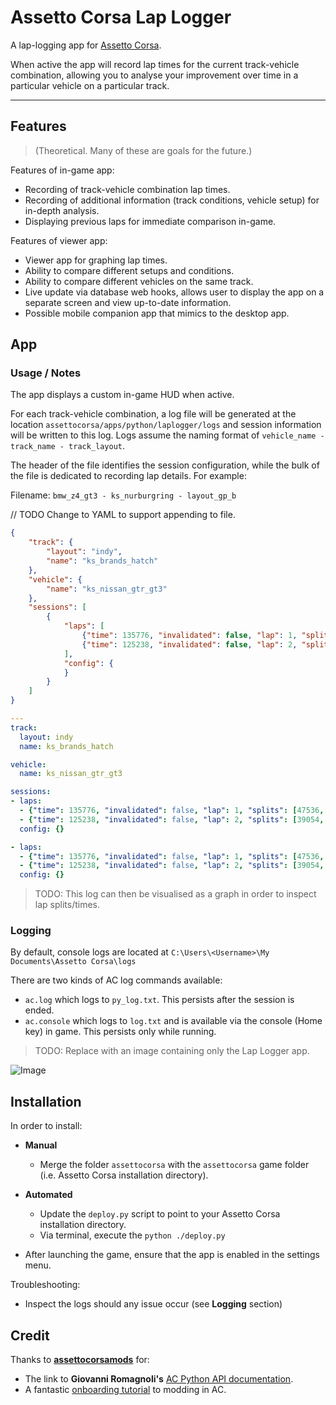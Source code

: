 # Assetto Corsa Lap Logger

A lap-logging app for [Assetto Corsa](https://www.assettocorsa.net/home-ac).

When active the app will record lap times for the current track-vehicle combination, allowing you to analyse your improvement over time in a particular vehicle on a particular track.

---

## Features

> (Theoretical. Many of these are goals for the future.)

Features of in-game app:

- Recording of track-vehicle combination lap times.
- Recording of additional information (track conditions, vehicle setup) for in-depth analysis.
- Displaying previous laps for immediate comparison in-game.

Features of viewer app:

- Viewer app for graphing lap times.
- Ability to compare different setups and conditions.
- Ability to compare different vehicles on the same track.
- Live update via database web hooks, allows user to display the app on a separate screen and view up-to-date information.
- Possible mobile companion app that mimics to the desktop app.

## App

### Usage / Notes

The app displays a custom in-game HUD when active.

For each track-vehicle combination, a log file will be generated at the location `assettocorsa/apps/python/laplogger/logs` and session information will be written to this log. Logs assume the naming format of `vehicle_name - track_name - track_layout`.

The header of the file identifies the session configuration, while the bulk of the file is dedicated to recording lap details. For example:

Filename: `bmw_z4_gt3 - ks_nurburgring - layout_gp_b`

// TODO Change to YAML to support appending to file.
```json
{
    "track": {
        "layout": "indy", 
        "name": "ks_brands_hatch"
    }, 
    "vehicle": {
        "name": "ks_nissan_gtr_gt3"
    },
    "sessions": [
        {
			"laps": [
				{"time": 135776, "invalidated": false, "lap": 1, "splits": [47536, 46472, 41768]},
				{"time": 125238, "invalidated": false, "lap": 2, "splits": [39054, 44658, 41526]}
			],
			"config": {
			}
		}
    ]
}
```

```yaml
---
track:
  layout: indy
  name: ks_brands_hatch

vehicle:
  name: ks_nissan_gtr_gt3

sessions:
- laps:
  - {"time": 135776, "invalidated": false, "lap": 1, "splits": [47536, 46472, 41768]}
  - {"time": 125238, "invalidated": false, "lap": 2, "splits": [39054, 44658, 41526]}
  config: {}

- laps:
  - {"time": 135776, "invalidated": false, "lap": 1, "splits": [47536, 46472, 41768]}
  - {"time": 125238, "invalidated": false, "lap": 2, "splits": [39054, 44658, 41526]}
  config: {}
```

> TODO: This log can then be visualised as a graph in order to inspect lap splits/times.

### Logging

By default, console logs are located at `C:\Users\<Username>\My Documents\Assetto Corsa\logs`

There are two kinds of AC log commands available:

- `ac.log` which logs to `py_log.txt`. This persists after the session is ended.
- `ac.console` which logs to `log.txt` and is available via the console (Home key) in game. This persists only while running.

> TODO: Replace with an image containing only the Lap Logger app.

![Image](/Documentation/20190518203937-HUD.jpg)

## Installation

In order to install:

- **Manual**
  - Merge the folder `assettocorsa` with the `assettocorsa` game folder (i.e. Assetto Corsa installation directory).

- **Automated**
  - Update the `deploy.py` script to point to your Assetto Corsa installation directory.
  - Via terminal, execute the `python ./deploy.py`

- After launching the game, ensure that the app is enabled in the settings menu.

Troubleshooting:

- Inspect the logs should any issue occur (see **Logging** section)

## Credit

Thanks to [**assettocorsamods**](https://assettocorsamods.net) for:

- The link to **Giovanni Romagnoli's** [AC Python API documentation](https://assettocorsamods.net/threads/doc-python-doc.59/).
- A fantastic [onboarding tutorial](https://assettocorsamods.net/threads/getting-started-with-ac-app-developing.716/) to modding in AC.
